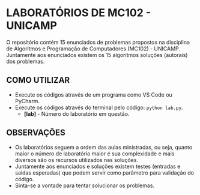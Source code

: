 # LABORATÓRIOS DE MC102 - UNICAMP

O repositório contém 15 enunciados de problemas propostos na disciplina de 
Algoritmos e Programação de Computadores (MC102) - UNICAMP.   
Juntamente aos enunciados existem os 15 algoritmos soluções (autorais) dos problemas.

## COMO UTILIZAR

* Execute os códigos através de um programa como VS Code ou PyCharm.
* Execute os códigos através do terminal pelo código: `python lab.py`.
  * **[lab]** - Número do laboratório em questão.

## OBSERVAÇÕES

* Os laboratórios seguem a ordem das aulas ministradas, ou seja, quanto maior o número de laboratório maior é sua complexidade e mais diversos são os recursos utilizados nas soluções. 
* Juntamente aos enunciados e soluções existem testes (entradas e saídas esperadas) que podem servir como parâmetro para validação do código. 
* Sinta-se a vontade para tentar solucionar os problemas.
